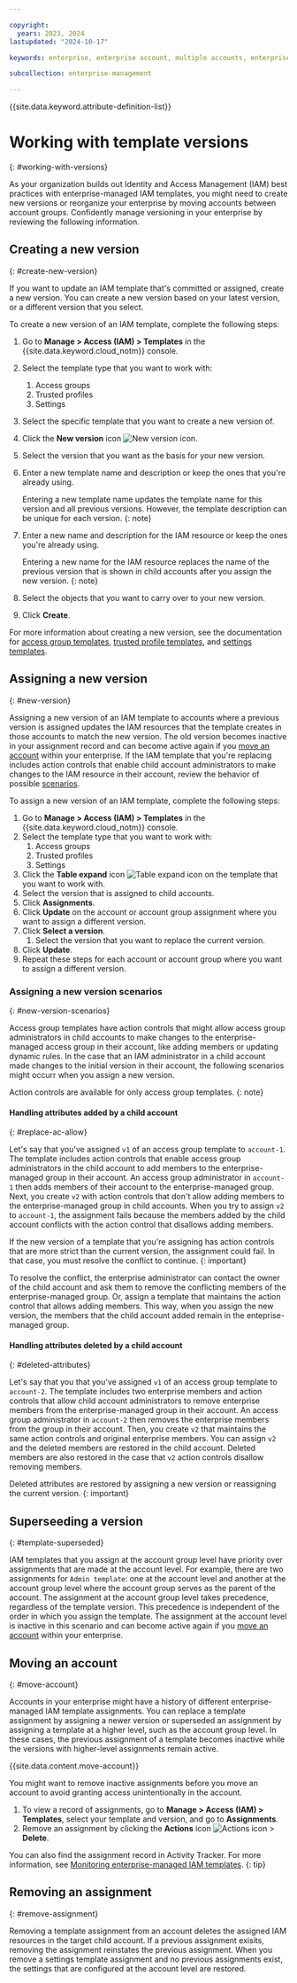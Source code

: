 ```yaml
---

copyright:
  years: 2023, 2024
lastupdated: "2024-10-17"

keywords: enterprise, enterprise account, multiple accounts, enterprise access, templates, enterprise managed, versions, versioning. template version, migrate version, upgrade version, new version

subcollection: enterprise-management

---
```


{{site.data.keyword.attribute-definition-list}}

# Working with template versions
{: #working-with-versions}

As your organization builds out Identity and Access Management (IAM) best practices with enterprise-managed IAM templates, you might need to create new versions or reorganize your enterprise by moving accounts between account groups. Confidently manage versioning in your enterprise by reviewing the following information.

## Creating a new version
{: #create-new-version}

If you want to update an IAM template that's committed or assigned, create a new version. You can create a new version based on your latest version, or a different version that you select.

To create a new version of an IAM template, complete the following steps:
1. Go to **Manage > Access (IAM) > Templates** in the {{site.data.keyword.cloud_notm}} console.
1. Select the template type that you want to work with:
   1. Access groups
   1. Trusted profiles
   1. Settings
1. Select the specific template that you want to create a new version of.
1. Click the **New version** icon ![New version icon](../icons/new-version.svg "New version").
1. Select the version that you want as the basis for your new version.
1. Enter a new template name and description or keep the ones that you're already using.

    Entering a new template name updates the template name for this version and all previous versions. However, the template description can be unique for each version.
    {: note}

1. Enter a new name and description for the IAM resource or keep the ones you're already using.

    Entering a new name for the IAM resource replaces the name of the previous version that is shown in child accounts after you assign the new version.
    {: note}

1. Select the objects that you want to carry over to your new version.
1. Click **Create**.

For more information about creating a new version, see the documentation for [access group templates](/docs/enterprise-management?topic=enterprise-management-ag-template-create&interface=ui#new-version-ag-template), [trusted profile templates](/docs/enterprise-management?topic=enterprise-management-tp-template-create&interface=ui), and [settings templates](/docs/enterprise-management?topic=enterprise-management-settings-template-create&interface=ui).

## Assigning a new version
{: #new-version}

Assigning a new version of an IAM template to accounts where a previous version is assigned updates the IAM resources that the template creates in those accounts to match the new version. The old version becomes inactive in your assignment record and can become active again if you [move an account](/docs/enterprise-management?topic=enterprise-management-working-with-versions#move-account) within your enterprise. If the IAM template that you're replacing includes action controls that enable child account administrators to make changes to the IAM resource in their account, review the behavior of possible [scenarios](/docs/enterprise-management?topic=enterprise-management-working-with-versions#new-version-scenarios).

To assign a new version of an IAM template, complete the following steps:
1. Go to **Manage > Access (IAM) > Templates** in the {{site.data.keyword.cloud_notm}} console.
1. Select the template type that you want to work with:
   1. Access groups
   1. Trusted profiles
   1. Settings
1. Click the **Table expand** icon ![Table expand icon](../icons/table-expand.svg "Table expand") on the template that you want to work with.
1. Select the version that is assigned to child accounts.
1. Click **Assignments**.
1. Click **Update** on the account or account group assignment where you want to assign a different version.
1. Click **Select a version**.
   1. Select the version that you want to replace the current version.
1. Click **Update**.
1. Repeat these steps for each account or account group where you want to assign a different version.

### Assigning a new version scenarios
{: #new-version-scenarios}

Access group templates have action controls that might allow access group administrators in child accounts to make changes to the enterprise-managed access group in their account, like adding members or updating dynamic rules. In the case that an IAM administrator in a child account made changes to the initial version in their account, the following scenarios might occurr when you assign a new version.

Action controls are available for only access group templates.
{: note}

#### Handling attributes added by a child account
{: #replace-ac-allow}

Let's say that you've assigned `v1` of an access group template to `account-1`. The template includes action controls that enable access group administrators in the  child account to add members to the enterprise-managed group in their account. An access group administrator in `account-1` then adds members of their account to the enterprise-managed group. Next, you create `v2` with action controls that don't allow adding members to the enterprise-managed group in child accounts. When you try to assign `v2` to `account-1`, the assignment fails because the members added by the child account conflicts with the action control that disallows adding members.

If the new version of a template that you're assigning has action controls that are more strict than the current version, the assignment could fail. In that case, you must resolve the conflict to continue.
{: important}

To resolve the conflict, the enterprise administrator can contact the owner of the child account and ask them to remove the conflicting members of the enterprise-managed group. Or, assign a template that maintains the action control that allows adding members. This way, when you assign the new version, the members that the child account added remain in the enteprise-managed group.

#### Handling attributes deleted by a child account
{: #deleted-attributes}

Let's say that you that you've assigned `v1` of an access group template to `account-2`. The template includes two enterprise members and action controls that allow child account administrators to remove enterprise members from the enterprise-managed group in their account. An access group administrator in `account-2` then removes the enterprise members from the group in their account. Then, you create `v2` that maintains the same action controls and original enterprise members. You can assign `v2` and the deleted members are restored in the child account. Deleted members are also restored in the case that `v2` action controls disallow removing members.

Deleted attributes are restored by assigning a new version or reassigning the current version.
{: important}


## Superseeding a version
{: #template-superseded}

IAM templates that you assign at the account group level have priority over assignments that are made at the account level. For example, there are two assignments for `Admin template`: one at the account level and another at the account group level where the account group serves as the parent of the account. The assignment at the account group level takes precedence, regardless of the template version. This precedence is independent of the order in which you assign the template. The assignment at the account level is inactive in this scenario and can become active again if you [move an account](/docs/enterprise-management?topic=enterprise-management-working-with-versions#move-account) within your enterprise.

## Moving an account
{: #move-account}

Accounts in your enterprise might have a history of different enterprise-managed IAM template assignments. You can replace a template assignment by assigning a newer version or superseded an assignment by assigning a template at a higher level, such as the account group level. In these cases, the previous assignment of a template becomes inactive while the versions with higher-level assignments remain active.

{{site.data.content.move-account}}

You might want to remove inactive assignments before you move an account to avoid granting access unintentionally in the account.
1. To view a record of assignments, go to **Manage > Access (IAM) > Templates**, select your template and version, and go to **Assignments**.
1. Remove an assignment by clicking the **Actions** icon ![Actions icon](../icons/action-menu-icon.svg "Actions") > **Delete**.

You can also find the assignment record in Activity Tracker. For more information, see [Monitoring enterprise-managed IAM templates](/docs/enterprise-management?topic=enterprise-management-monitor-enterprise-iam-templates).
{: tip}

## Removing an assignment
{: #remove-assignment}

Removing a template assignment from an account deletes the assigned IAM resources in the target child account. If a previous assignment exisits, removing the assignment reinstates the previous assignment. When you remove a settings template assignment and no previous assignments exist, the settings that are configured at the account level are restored.
